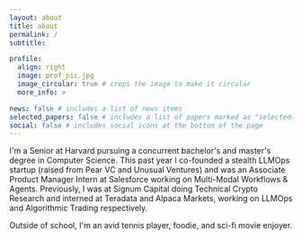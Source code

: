 ```yaml
---
layout: about
title: about
permalink: /
subtitle: 

profile:
  align: right
  image: prof_pic.jpg
  image_circular: true # crops the image to make it circular
  more_info: >

news: false # includes a list of news items
selected_papers: false # includes a list of papers marked as "selected={true}"
social: false # includes social icons at the bottom of the page
---
```


I'm a Senior at Harvard pursuing a concurrent bachelor's and master's degree in Computer Science. This past year I co-founded a stealth LLMOps startup (raised from Pear VC and Unusual Ventures) and was an Associate Product Manager Intern at Salesforce working on Multi-Modal Workflows & Agents. Previously, I was at Signum Capital doing Technical Crypto Research and interned at Teradata and Alpaca Markets, working on LLMOps and Algorithmic Trading respectively. 

Outside of school, I'm an avid tennis player, foodie, and sci-fi movie enjoyer.